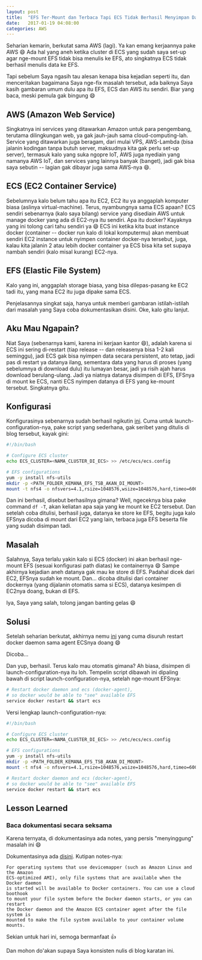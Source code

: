 ```yaml
---
layout: post
title:  "EFS Ter-Mount dan Terbaca Tapi ECS Tidak Berhasil Menyimpan Data Ke EFS"
date:   2017-01-19 04:08:00
categories: AWS
---
```


Seharian kemarin, berkutat sama AWS (lagi). Ya kan emang kerjaannya pake AWS :smile:
Ada hal yang aneh ketika cluster di ECS yang sudah saya set-up agar nge-mount
EFS tidak bisa menulis ke EFS, ato singkatnya ECS tidak berhasil menulis data
ke EFS.

Tapi sebelum Saya ngasih tau alesan kenapa bisa kejadian seperti itu, dan
menceritakan bagaimana Saya nge-fix masalah tersebut, ada baiknya Saya kasih
gambaran umum dulu apa itu EFS, ECS dan AWS itu sendiri. Biar yang baca,
meski pemula gak bingung :smile:
<!-- readmore -->

## AWS (Amazon Web Service)
Singkatnya ini services yang ditawarkan Amazon untuk para pengembang, terutama
dilingkungan web, ya gak jauh-jauh sama cloud-computing-lah. Service yang
ditawarkan juga beragam, dari mulai VPS, AWS-Lambda (bisa jalanin kodingan
tanpa butuh server, maksudnya kita gak perlu set-up server), termasuk kalo
yang suka ngopre IoT, AWS juga nyediain yang namanya AWS IoT, dan services
yang lainnya banyak (banget), jadi gak bisa saya sebutin -- lagian gak dibayar
juga sama AWS-nya :smile:.

## ECS (EC2 Container Service)
Sebelumnya kalo belum tahu apa itu EC2, EC2 itu ya anggaplah komputer biasa
(aslinya virtual-machine). Terus, nyambungnya sama ECS apaan? ECS sendiri
sebenarnya (kalo saya bilang) service yang disediain AWS untuk manage
docker yang ada di EC2-nya itu sendiri. Apa itu docker? Kayaknya yang ini
tolong cari tahu sendiri ya :smile: ECS ini ketika kita buat instance
docker (container -- docker run kalo di lokal komputermu) akan membuat 
sendiri EC2 instance untuk nyimpen container docker-nya tersebut,
juga, kalau kita jalanin 2 atau lebih docker container ya ECS bisa kita
set supaya nambah sendiri (kalo misal kurang) EC2-nya.

## EFS (Elastic File System)
Kalo yang ini, anggaplah storage biasa, yang bisa dilepas-pasang
ke EC2 tadi itu, yang mana EC2 itu juga dipake sama ECS.

Penjelasannya singkat saja, hanya untuk memberi gambaran istilah-istilah dari
masalah yang Saya coba dokumentasikan disini. Oke, kalo gitu lanjut.

## Aku Mau Ngapain?
Niat Saya (sebenarnya kami, karena ini kerjaan kantor :smile:), adalah
karena si ECS ini sering di-restart (tiap release -- dan releasenya bisa
1-2 kali seminggu), jadi ECS gak bisa nyimpen data secara persistent, ato
tetap, jadi pas di restart ya datanya ilang, sementara data yang harus
di proses (yang sebelumnya di download dulu) itu lumayan besar, jadi
ya risih ajah harus download berulang-ulang. Jadi ya niatnya datanya
disimpen di EFS, EFSnya di mount ke ECS, nanti ECS nyimpen datanya
di EFS yang ke-mount tersebut. Singkatnya gitu.

## Konfigurasi
Konfigurasinya sebenarnya sudah berhasil ngikutin [ini](https://aws.amazon.com/blogs/compute/using-amazon-efs-to-persist-data-from-amazon-ecs-containers/).
Cuma untuk launch-configuration-nya, pake script yang sederhana, gak
seribet yang ditulis di blog tersebut, kayak gini:

```bash
#!/bin/bash

# Configure ECS cluster
echo ECS_CLUSTER=<NAMA_CLUSTER_DI_ECS> >> /etc/ecs/ecs.config

# EFS configurations
yum -y install nfs-utils
mkdir -p <PATH_FOLDER_KEMANA_EFS_TSB_AKAN_DI_MOUNT>
mount -t nfs4 -o nfsvers=4.1,rsize=1048576,wsize=1048576,hard,timeo=600,retrans=2 <DISINI_DNS_EFSNYA> <PATH_FOLDER_KEMANA_EFS_TSB_AKAN_DI_MOUNT>
```

Dan ini berhasil, disebut berhasilnya gimana? Well, ngeceknya
bisa pake command `df -T`, akan keliatan apa saja yang ke mount
ke EC2 tersebut. Dan setelah coba ditulisi, berhasil juga, datanya
ke store ke EFS, begitu juga kalo EFSnya dicoba di mount dari EC2
yang lain, terbaca juga EFS beserta file yang sudah disimpan tadi.


## Masalah
Salahnya, Saya terlalu yakin kalo si ECS (docker) ini akan berhasil
nge-mount EFS (sesuai konfigurasi path diatas) ke containernya :smile:
Sampe akhirnya kejadian aneh datanya gak mau ke store di EFS.
Padahal dicek dari EC2, EFSnya sudah ke mount. Dan... dicoba ditulisi
dari container dockernya (yang dijalanin otomatis sama si ECS),
datanya kesimpen di EC2nya doang, bukan di EFS.

Iya, Saya yang salah, tolong jangan banting gelas :smile:


## Solusi
Setelah seharian berkutat, akhirnya nemu [ini](https://forums.aws.amazon.com/thread.jspa?threadID=214845)
yang cuma disuruh restart docker daemon sama agent ECSnya doang :smile:

Dicoba...

Dan yup, berhasil. Terus kalo mau otomatis gimana? Ah biasa, disimpen
di launch-configuration-nya itu loh. Tempelin script dibawah ini dipaling
bawah di script launch-configuration-nya, setelah nge-mount EFSnya:

```bash
# Restart docker daemon and ecs (docker-agent),
# so docker would be able to "see" available EFS
service docker restart && start ecs
```

Versi lengkap launch-configuration-nya:


```bash
#!/bin/bash

# Configure ECS cluster
echo ECS_CLUSTER=<NAMA_CLUSTER_DI_ECS> >> /etc/ecs/ecs.config

# EFS configurations
yum -y install nfs-utils
mkdir -p <PATH_FOLDER_KEMANA_EFS_TSB_AKAN_DI_MOUNT>
mount -t nfs4 -o nfsvers=4.1,rsize=1048576,wsize=1048576,hard,timeo=600,retrans=2 <DISINI_DNS_EFSNYA> <PATH_FOLDER_KEMANA_EFS_TSB_AKAN_DI_MOUNT>

# Restart docker daemon and ecs (docker-agent),
# so docker would be able to "see" available EFS
service docker restart && start ecs
```

## Lesson Learned

### Baca dokumentasi secara seksama

Karena ternyata, di dokumentasinya ada notes, yang persis "menyinggung"
masalah ini :smile:

Dokumentasinya ada [disini](http://docs.aws.amazon.com/AmazonECS/latest/developerguide/using_data_volumes.html).
Kutipan notes-nya:

```
For operating systems that use devicemapper (such as Amazon Linux and the Amazon
ECS-optimized AMI), only file systems that are available when the Docker daemon
is started will be available to Docker containers. You can use a cloud boothook 
to mount your file system before the Docker daemon starts, or you can restart 
the Docker daemon and the Amazon ECS container agent after the file system is 
mounted to make the file system available to your container volume mounts.
```

Sekian untuk hari ini, semoga bermanfaat :thumbsup:

Dan mohon do'akan supaya Saya konsisten nulis di blog karatan ini.
